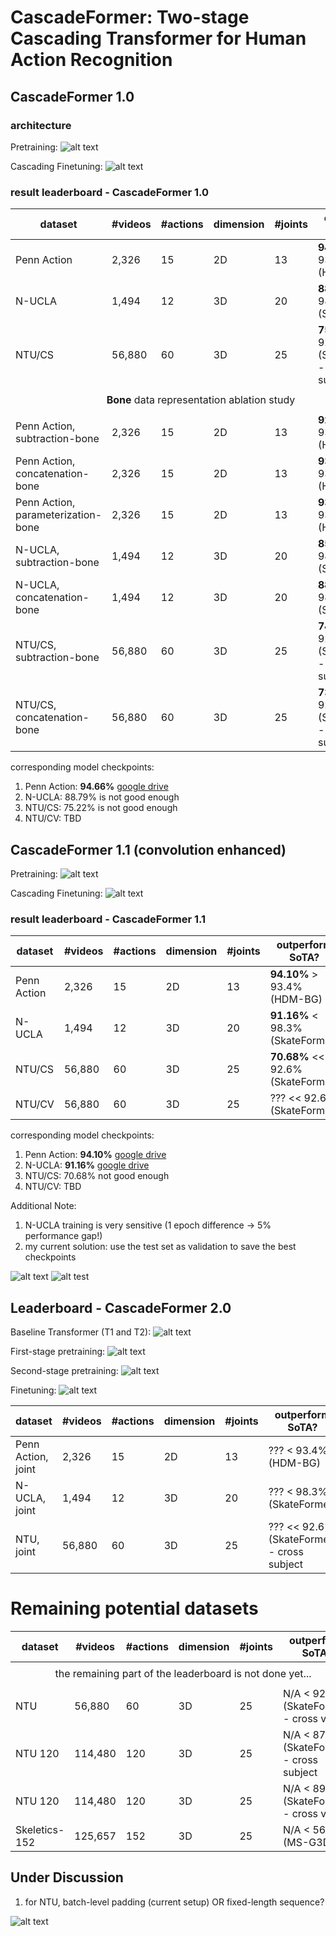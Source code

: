 # CascadeFormer: Two-stage Cascading Transformer for Human Action Recognition

## CascadeFormer 1.0

### architecture

Pretraining:
![alt text](docs/baseline_pretraining_classification.png)

Cascading Finetuning:
![alt text](docs/baseline_finetuning_classification.png)

### result leaderboard - CascadeFormer 1.0

| dataset | #videos | #actions | dimension | #joints | outperform SoTA? |
| ------- | ------- | -------- | --------- | ---------- | ------- |
| Penn Action | 2,326 | 15 | 2D | 13 | **94.66%** > 93.4% (HDM-BG) |
| N-UCLA | 1,494 | 12 | 3D | 20 | **88.79%** < 98.3% (SkateFormer) |
| NTU/CS | 56,880 | 60 | 3D | 25 | **75.22%** << 92.6% (SkateFormer) - cross subject |
| <tr><td colspan="6" align="center"> **Bone** data representation ablation study </td></tr> |
| Penn Action, subtraction-bone | 2,326 | 15 | 2D | 13 | **92.32%** ~ 93.4% (HDM-BG) |
| Penn Action, concatenation-bone | 2,326 | 15 | 2D | 13 | **93.16%** ~ 93.4% (HDM-BG) |
| Penn Action, parameterization-bone | 2,326 | 15 | 2D | 13 | **93.91%** > 93.4% (HDM-BG) |
| N-UCLA, subtraction-bone | 1,494 | 12 | 3D | 20 | **85.56%** < 98.3% (SkateFormer) |
| N-UCLA, concatenation-bone | 1,494 | 12 | 3D | 20 | **88.15%** < 98.3% (SkateFormer) |
| NTU/CS, subtraction-bone | 56,880 | 60 | 3D | 25 | **74.23%** << 92.6% (SkateFormer) - cross subject |
| NTU/CS, concatenation-bone | 56,880 | 60 | 3D | 25 | **73.81%** << 92.6% (SkateFormer) - cross subject |

corresponding model checkpoints:

1. Penn Action: **94.66%** [google drive](https://drive.google.com/drive/folders/1Za50ZE9ZEKdEps_ZE-JIbatTpLuMW83k)
2. N-UCLA: 88.79% is not good enough
3. NTU/CS: 75.22% is not good enough
4. NTU/CV: TBD

## CascadeFormer 1.1 (convolution enhanced)

Pretraining:
![alt text](docs/cascadeformer_1_1_pretrain.png)

Cascading Finetuning:
![alt text](docs/cascadeformer_1_1_finetune.png)

### result leaderboard - CascadeFormer 1.1

| dataset | #videos | #actions | dimension | #joints | outperform SoTA? |
| ------- | ------- | -------- | --------- | ---------- | ------- |
| Penn Action | 2,326 | 15 | 2D | 13 | **94.10%** > 93.4% (HDM-BG) |
| N-UCLA | 1,494 | 12 | 3D | 20 | **91.16%** < 98.3% (SkateFormer) |
| NTU/CS | 56,880 | 60 | 3D | 25 | **70.68%** << 92.6% (SkateFormer) |
| NTU/CV | 56,880 | 60 | 3D | 25 | ??? << 92.6% (SkateFormer) |

corresponding model checkpoints:

1. Penn Action: **94.10%** [google drive](https://drive.google.com/drive/folders/1qbcT8DlhNyT3HgbM3j2aEQP2rSXoEJRS)
2. N-UCLA: **91.16%** [google drive](https://drive.google.com/drive/folders/1b0IuO_XY-Gwv4RjS6gF9gPG36uvGwhha)
3. NTU/CS: 70.68% not good enough 
4. NTU/CV: TBD

Additional Note: 

1. N-UCLA training is very sensitive (1 epoch difference -> 5% performance gap!)
2. my current solution: use the test set as validation to save the best checkpoints

![alt text](docs/sensitive.png)
![alt test](docs/save_best.png)

## Leaderboard - CascadeFormer 2.0

Baseline Transformer (T1 and T2):
![alt text](docs/baseline_transformer.png)

First-stage pretraining:
![alt text](docs/first_stage.png)

Second-stage pretraining:
![alt text](docs/second_stage.png)

Finetuning:
![alt text](docs/finetuning_classification.png)

| dataset | #videos | #actions | dimension | #joints | outperform SoTA? |
| ------- | ------- | -------- | --------- | ---------- | ------- |
| Penn Action, joint | 2,326 | 15 | 2D | 13 | ??? < 93.4% (HDM-BG) |
| N-UCLA, joint | 1,494 | 12 | 3D | 20 | ??? < 98.3% (SkateFormer) |
| NTU, joint | 56,880 | 60 | 3D | 25 | ??? << 92.6% (SkateFormer) - cross subject |

# Remaining potential datasets 

| dataset | #videos | #actions | dimension | #joints | outperform SoTA? |
| ------- | ------- | -------- | --------- | ---------- | ------- |
| <tr><td colspan="6" align="center"> the remaining part of the leaderboard is not done yet... </td></tr> |
| NTU | 56,880 | 60 | 3D | 25 | N/A < 92.6% (SkateFormer) - cross view |
| NTU 120 | 114,480 | 120 | 3D | 25 | N/A < 87.7%  (SkateFormer) - cross subject |
| NTU 120 | 114,480 | 120 | 3D | 25 | N/A < 89.3%  (SkateFormer) - cross view |
| Skeletics-152 | 125,657 | 152 | 3D | 25 | N/A < 56.39% (MS-G3D) |
 
## Under Discussion

1. for NTU, batch-level padding (current setup) OR fixed-length sequence?

![alt text](docs/ntu_seq_length_distribution.png)
